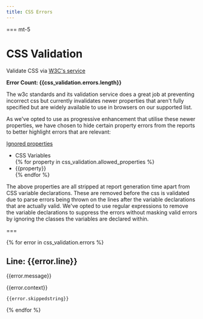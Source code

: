 ```yaml
---
title: CSS Errors
---
```


=== mt-5

# CSS Validation

Validate CSS via [W3C's service](http://jigsaw.w3.org/css-validator/)

**Error Count: {{css_validation.errors.length}}**

The w3c standards and its validation service does a great job at preventing incorrect css but currently invalidates newer properties that aren't fully specified but are widely available to use in browsers on our supported list. 

<p class="pb-0">As we've opted to use as progressive enhancement that utilise these newer properties, we have chosen to hide certain property errors from the reports to better highlight errors that are relevant:</p>
<div>
  <a href="#allowed_properties" class="btn btn-link" data-toggle="collapse">Ignored properties</a>
  <div id="allowed_properties" class="collapse">
    <ul>
    <li>CSS Variables</li>
    {% for property in css_validation.allowed_properties %}
    <li>{{property}}</li>
    {% endfor %}
    </ul>
  </div>
</div>

The above properties are all stripped at report generation time apart from CSS variable declarations. These are removed before the css is validated due to parse errors being thrown on the lines after the variable declarations that are actually valid. We've opted to use regular expressions to remove the variable declarations to suppress the errors without masking valid errors by ignoring the classes the variables are declared within.

===

<div class="container">

{% for error in css_validation.errors %}
  
  <h2>Line: {{error.line}}</h2>
  <p>{{error.message}}</p>
  <p>{{error.context}}</p>
  <pre class="mb-5"><code class="css" id="html__wrapper">{{error.skippedstring}}</code></pre>

{% endfor %}

</div>